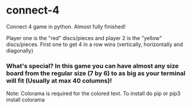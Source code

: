 # connect-4
Connect 4 game in python. Almost fully finished!

Player one is the "red" discs/pieces and player 2 is the "yellow" discs/pieces. First one to get 4 in a row wins (vertically, horizontally and diagonally)

### What's special? In this game you can have almost any size board from the regular size (7 by 6) to as big as your terminal will fit (Usually at max 40 columns)! 

Note: Colorama is required for the colored text. To install do pip or pip3 install colorama
